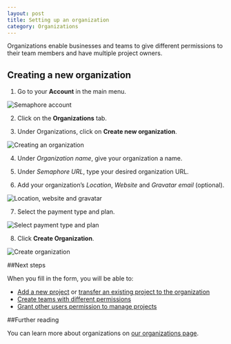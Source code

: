 ```yaml
---
layout: post
title: Setting up an organization
category: Organizations
---
```


Organizations enable businesses and teams to give different permissions to their team members and have multiple project owners.

## Creating a new organization

1. Go to your **Account** in the main menu.

  <img src="/docs/assets/img/setting-up-an-organization/account.png" alt="Semaphore account" class="img-responsive img-bordered">

2. Click on the **Organizations** tab.

3. Under Organizations, click on **Create new organization**.

  <img src="/docs/assets/img/setting-up-an-organization/organizations-tab.png" alt="Creating an organization" class="img-responsive img-bordered">

4. Under _Organization name_, give your organization a name.

5. Under _Semaphore URL_, type your desired organization URL.

6. Add your organization’s _Location_, _Website_ and _Gravatar email_ (optional).

  <img src="/docs/assets/img/setting-up-an-organization/organization-details.png" alt="Location, website and gravatar" class="img-responsive img-bordered">

7. Select the payment type and plan.

  <img src="/docs/assets/img/setting-up-an-organization/payment-and-plans.png" alt="Select payment type and plan" class="img-responsive img-bordered">

8. Click **Create Organization**.

  <img src="/docs/assets/img/setting-up-an-organization/create-organization.png" alt="Create organization" class="img-responsive img-bordered">

##Next steps

When you fill in the form, you will be able to:

- [Add a new project](/docs/adding-github-bitbucket-project-to-semaphore.html) or [transfer an existing project to the organization](/docs/organizations/transferring-a-project-to-an-organization.html)
- [Create teams with different permissions](/docs/organizations/creating-a-team.html)
- [Grant other users permission to manage projects](/docs/organizations/granting-users-permission-to-manage-projects-within-an-organization.html)

##Further reading

You can learn more about organizations on [our organizations page](/docs/organizations.html).
